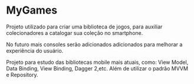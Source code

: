 # MyGames

Projeto utilizado para criar uma biblioteca de jogos, para auxiliar colecionadores a catalogar sua coleção no smartphone.

No futuro mais consoles serão adicionados adicionados para melhorar a experiência do usuário.

Projeto para estudo das bibliotecas mobile mais atuais, como: View Model, Data Binding, View Binding, Dagger 2,etc. Além de utilizar o padrão MVVM e Repository.

